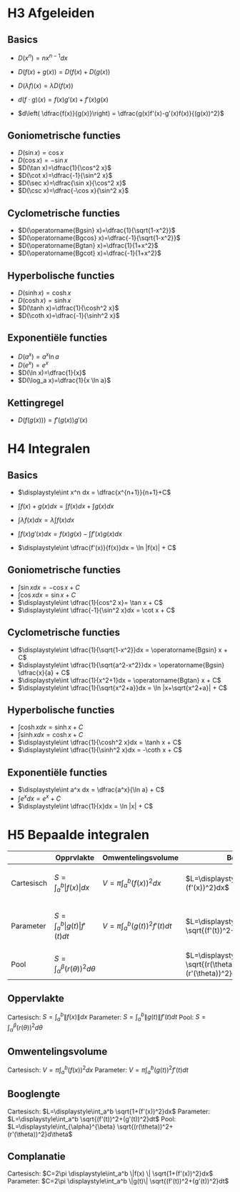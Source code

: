
# H3 Afgeleiden

## Basics
- $D(x^n)=nx^{n-1}dx$
- $D(f(x)+g(x))= D(f(x)+ D(g(x))$
- $D(\lambda f)(x)= \lambda D(f(x))$

- $d(f \cdot g)(x) = f(x)g'(x)+f'(x)g(x)$
- $d\left( \dfrac{f(x)}{g(x)}\right) = \dfrac{g(x)f'(x)-g'(x)f(x)}{(g(x))^2}$

## Goniometrische functies
- $D(\sin x)=\cos x$
- $D(\cos x)=-\sin x$
- $D(\tan x)=\dfrac{1}{\cos^2 x}$
- $D(\cot x)=\dfrac{-1}{\sin^2 x}$
- $D(\sec x)=\dfrac{\sin x}{\cos^2 x}$
- $D(\csc x)=\dfrac{-\cos x}{\sin^2 x}$

## Cyclometrische functies
- $D(\operatorname{Bgsin} x)=\dfrac{1}{\sqrt{1-x^2}}$
- $D(\operatorname{Bgcos} x)=\dfrac{-1}{\sqrt{1-x^2}}$
- $D(\operatorname{Bgtan} x)=\dfrac{1}{1+x^2}$
- $D(\operatorname{Bgcot} x)=\dfrac{-1}{1+x^2}$

## Hyperbolische functies
- $D(\sinh x)=\cosh x$
- $D(\cosh x)=\sinh x$
- $D(\tanh x)=\dfrac{1}{\cosh^2 x}$
- $D(\coth x)=\dfrac{-1}{\sinh^2 x}$

## Exponentiële functies
- $D(a^x)=a^x \ln a$
- $D(e^x)=e^x$
- $D(\ln x)=\dfrac{1}{x}$
- $D(\log_a x)=\dfrac{1}{x \ln a}$

## Kettingregel
- $D(f(g(x)))=f'(g(x))g'(x)$


# H4 Integralen

## Basics
- $\displaystyle\int x^n dx = \dfrac{x^{n+1}}{n+1}+C$
- $\displaystyle\int f(x)+g(x)dx = \displaystyle\int f(x)dx + \displaystyle\int g(x)dx$
- $\displaystyle\int \lambda f(x)dx = \lambda \displaystyle\int f(x)dx$

- $\displaystyle\int f(x)g'(x)dx = f(x)g(x)-\displaystyle\int f'(x)g(x)dx$
- $\displaystyle\int \dfrac{f'(x)}{f(x)}dx = \ln |f(x)| + C$

## Goniometrische functies
- $\displaystyle\int \sin x dx = -\cos x + C$
- $\displaystyle\int \cos x dx = \sin x + C$
- $\displaystyle\int \dfrac{1}{cos^2 x}= \tan x + C$
- $\displaystyle\int \dfrac{-1}{\sin^2 x}dx = \cot x + C$

## Cyclometrische functies
- $\displaystyle\int \dfrac{1}{\sqrt{1-x^2}}dx = \operatorname{Bgsin} x + C$
- $\displaystyle\int \dfrac{1}{\sqrt{a^2-x^2}}dx = \operatorname{Bgsin} \dfrac{x}{a} + C$
- $\displaystyle\int \dfrac{1}{x^2+1}dx = \operatorname{Bgtan} x + C$
- $\displaystyle\int \dfrac{1}{\sqrt{x^2+a}}dx = \ln |x+\sqrt{x^2+a}| + C$

## Hyperbolische functies
- $\displaystyle\int \cosh x dx = \sinh x + C$
- $\displaystyle\int \sinh x dx = \cosh x + C$
- $\displaystyle\int \dfrac{1}{\cosh^2 x}dx = \tanh x + C$
- $\displaystyle\int \dfrac{1}{\sinh^2 x}dx = -\coth x + C$

## Exponentiële functies
- $\displaystyle\int a^x dx = \dfrac{a^x}{\ln a} + C$
- $\displaystyle\int e^x dx = e^x + C$
- $\displaystyle\int \dfrac{1}{x}dx = \ln |x| + C$


# H5 Bepaalde integralen
|            | Opprvlakte                                                  | Omwentelingsvolume                            | Booglengte                                                                        | Complanatie                                                          |
| ---------- | ----------------------------------------------------------- | --------------------------------------------- | --------------------------------------------------------------------------------- | -------------------------------------------------------------------- |
| Cartesisch | $S=\displaystyle\int_a^b \|f(x)\|dx$                        | $V=\pi \displaystyle\int_a^b (f(x))^2dx$      | $L=\displaystyle\int_a^b \sqrt{1+(f'(x))^2}dx$                                    | $C=2\pi \displaystyle\int_a^b \|f(x) \| \sqrt{1+(f'(x))^2}dx$        |
| Parameter  | $S=\displaystyle\int_a^b \|g(t)\|f'(t)dt$                   | $V=\pi \displaystyle\int_a^b (g(t))^2f'(t)dt$ | $L=\displaystyle\int_a^b \sqrt{(f'(t))^2+(g'(t))^2}dt$                            | $C=2\pi \displaystyle\int_a^b \|g(t)\| \sqrt{(f'(t))^2+(g'(t))^2}dt$ |
| Pool       | $S=\displaystyle\int_{\alpha}^{\beta} (r(\theta))^2d\theta$ |                                               | $L=\displaystyle\int_{\alpha}^{\beta} \sqrt{(r(\theta))^2+(r'(\theta))^2}d\theta$ |                                                                      |

## Oppervlakte
Cartesisch: $S=\displaystyle\int_a^b \|f(x)\|dx$
Parameter: $S=\displaystyle\int_a^b \|g(t)\|f'(t)dt$
Pool: $S=\displaystyle\int_{\alpha}^{\beta} (r(\theta))^2d\theta$

## Omwentelingsvolume
Cartesisch: $V=\pi \displaystyle\int_a^b (f(x))^2dx$
Parameter: $V=\pi \displaystyle\int_a^b (g(t))^2f'(t)dt$

## Booglengte
Cartesisch: $L=\displaystyle\int_a^b \sqrt{1+(f'(x))^2}dx$
Parameter: $L=\displaystyle\int_a^b \sqrt{(f'(t))^2+(g'(t))^2}dt$
Pool: $L=\displaystyle\int_{\alpha}^{\beta} \sqrt{(r(\theta))^2+(r'(\theta))^2}d\theta$

## Complanatie
Cartesisch: $C=2\pi \displaystyle\int_a^b \|f(x) \| \sqrt{1+(f'(x))^2}dx$
Parameter: $C=2\pi \displaystyle\int_a^b \|g(t)\| \sqrt{(f'(t))^2+(g'(t))^2}dt$





